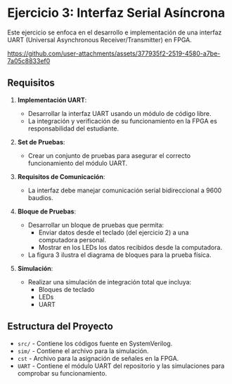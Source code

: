 # Ejercicio 3: Interfaz Serial Asíncrona

Este ejercicio se enfoca en el desarrollo e implementación de una interfaz UART (Universal Asynchronous Receiver/Transmitter) en FPGA. 



https://github.com/user-attachments/assets/377935f2-2519-4580-a7be-7a05c8833ef0



## Requisitos

1. **Implementación UART**:
   - Desarrollar la interfaz UART usando un módulo de código libre.
   - La integración y verificación de su funcionamiento en la FPGA es responsabilidad del estudiante.

2. **Set de Pruebas**:
   - Crear un conjunto de pruebas para asegurar el correcto funcionamiento del módulo UART.

3. **Requisitos de Comunicación**:
   - La interfaz debe manejar comunicación serial bidireccional a 9600 baudios.

4. **Bloque de Pruebas**:
   - Desarrollar un bloque de pruebas que permita:
     - Enviar datos desde el teclado (del ejercicio 2) a una computadora personal.
     - Mostrar en los LEDs los datos recibidos desde la computadora.
   - La figura 3 ilustra el diagrama de bloques para la prueba física.

5. **Simulación**:
   - Realizar una simulación de integración total que incluya:
     - Bloques de teclado
     - LEDs
     - UART

## Estructura del Proyecto

- `src/` - Contiene los códigos fuente en SystemVerilog.
- `sim/` - Contiene el archivo para la simulación.
- `cst` - Archivo para la asignación de señales en la FPGA.
- `UART` - Contiene el módulo UART del repositorio y las simulaciones para comprobar su funcionamiento.
